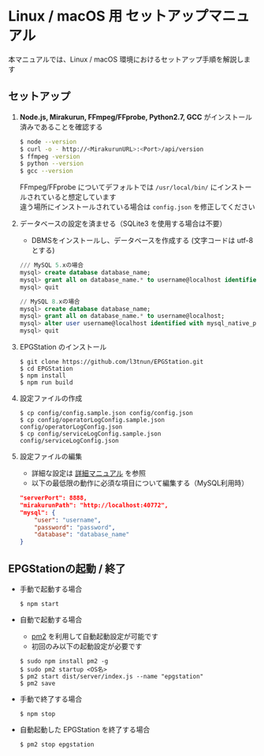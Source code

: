 Linux / macOS 用 セットアップマニュアル
===
本マニュアルでは、Linux / macOS 環境におけるセットアップ手順を解説します

## セットアップ
1. **Node.js, Mirakurun, FFmpeg/FFprobe, Python2.7, GCC** がインストール済みであることを確認する

	```bash
	$ node --version
	$ curl -o - http://<MirakurunURL>:<Port>/api/version
	$ ffmpeg -version
	$ python --version
	$ gcc --version
	```

	FFmpeg/FFprobe についてデフォルトでは ```/usr/local/bin/``` にインストールされていると想定しています  
	違う場所にインストールされている場合は ```config.json``` を修正してください

2. データベースの設定を済ませる（SQLite3 を使用する場合は不要）
	- DBMSをインストールし、データベースを作成する (文字コードは utf-8 とする)

	```sql
	/// MySQL 5.xの場合
	mysql> create database database_name;
	mysql> grant all on database_name.* to username@localhost identified by 'password';
	mysql> quit

	// MySQL 8.xの場合
	mysql> create database database_name;
	mysql> grant all on database_name.* to username@localhost;
	mysql> alter user username@localhost identified with mysql_native_password BY 'password';
	mysql> quit
	```

3. EPGStation のインストール

	```
	$ git clone https://github.com/l3tnun/EPGStation.git
	$ cd EPGStation
	$ npm install
	$ npm run build
	```

4. 設定ファイルの作成

	```
	$ cp config/config.sample.json config/config.json
	$ cp config/operatorLogConfig.sample.json config/operatorLogConfig.json
	$ cp config/serviceLogConfig.sample.json config/serviceLogConfig.json
	```

5. 設定ファイルの編集

	- 詳細な設定は [詳細マニュアル](conf-manual.md) を参照
	- 以下の最低限の動作に必須な項目について編集する（MySQL利用時）

	```json
	"serverPort": 8888,
	"mirakurunPath": "http://localhost:40772",
	"mysql": {
		"user": "username",
		"password": "password",
		"database": "database_name"
	}
	```

## EPGStationの起動 / 終了

- 手動で起動する場合

	```
	$ npm start
	```

- 自動で起動する場合
	- [pm2](http://pm2.keymetrics.io/) を利用して自動起動設定が可能です
	- 初回のみ以下の起動設定が必要です

	```
	$ sudo npm install pm2 -g
	$ sudo pm2 startup <OS名>
	$ pm2 start dist/server/index.js --name "epgstation"
	$ pm2 save
	```

- 手動で終了する場合

	```
	$ npm stop
	```

- 自動起動した EPGStation を終了する場合

	```
	$ pm2 stop epgstation
	```
